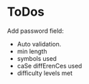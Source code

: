 # ToDos

Add password field:

- Auto validation.
- min length
- symbols used
- caSe diffErenCes used
- difficulty levels met
